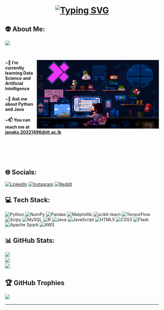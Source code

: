 <h1 align = "center">
  <a href="https://git.io/typing-svg"><img src="https://readme-typing-svg.demolab.com?font=Righteous&size=25&duration=4000&pause=1000&color=7cfc00&center=true&vCenter=true&random=false&width=435&lines=Hi+there+%F0%9F%91%8B;I'm+Janaka+Sendanayake :)" alt="Typing SVG" /></a>
</h1>

## 👽 About Me:

[![](https://visitcount.itsvg.in/api?id=JanakaDilshanSendnayake&icon=0&color=12)](https://visitcount.itsvg.in)

<br><be>

<img src="https://github.com/JanakaDilshanSendnayake/JanakaDilshanSendnayake/blob/main/225813708-98b745f2-7d22-48cf-9150-083f1b00d6c9.gif" align="right" width="400" >

<p><strong>~🌱 I’m currently learning Data Science and Artificial Intelligence
<br><br>
~💬 Ask me about Python and Java
<br><br>
~📫 You can reach me at <a href="mailto:janaka.20221496@iit.ac.lk"/>janaka.20221496@iit.ac.lk</a></strong></p>
<br><br><br><br>

## 🌐 Socials:
[![LinkedIn](https://img.shields.io/badge/LinkedIn-%230077B5.svg?logo=linkedin&logoColor=white)](https://linkedin.com/in/www.linkedin.com/in/janaka-sendanayake) [![Instagram](https://img.shields.io/badge/Instagram-%23E4405F.svg?logo=Instagram&logoColor=white)](https://instagram.com/janaka_jr._)  [![Reddit](https://img.shields.io/badge/Reddit-%23FF4500.svg?logo=Reddit&logoColor=white)](https://reddit.com/user/u/_JanaKA_) 
<br>

## 💻 Tech Stack:
![Python](https://img.shields.io/badge/python-3670A0?style=for-the-badge&logo=python&logoColor=ffdd54) ![NumPy](https://img.shields.io/badge/numpy-%23013243.svg?style=for-the-badge&logo=numpy&logoColor=white) ![Pandas](https://img.shields.io/badge/pandas-%23150458.svg?style=for-the-badge&logo=pandas&logoColor=white) ![Matplotlib](https://img.shields.io/badge/Matplotlib-%23ffffff.svg?style=for-the-badge&logo=Matplotlib&logoColor=cornflowerblue) ![scikit-learn](https://img.shields.io/badge/scikit--learn-%23F7931E.svg?style=for-the-badge&logo=scikit-learn&logoColor=white) ![TensorFlow](https://img.shields.io/badge/TensorFlow-%23FF6F00.svg?style=for-the-badge&logo=TensorFlow&logoColor=white)  ![Scipy](https://img.shields.io/badge/SciPy-%230C55A5.svg?style=for-the-badge&logo=scipy&logoColor=%white)   ![MySQL](https://img.shields.io/badge/mysql-%2300000f.svg?style=for-the-badge&logo=mysql&logoColor=white) ![R](https://img.shields.io/badge/r-%23276DC3.svg?style=for-the-badge&logo=r&logoColor=white) ![Java](https://img.shields.io/badge/java-%23ED8B00.svg?style=for-the-badge&logo=openjdk&logoColor=white) ![JavaScript](https://img.shields.io/badge/javascript-%23323330.svg?style=for-the-badge&logo=javascript&logoColor=%23F7DF1E) ![HTML5](https://img.shields.io/badge/html5-%23E34F26.svg?style=for-the-badge&logo=html5&logoColor=white) ![CSS3](https://img.shields.io/badge/css3-%231572B6.svg?style=for-the-badge&logo=css3&logoColor=white) ![Flask](https://img.shields.io/badge/flask-%23000.svg?style=for-the-badge&logo=flask&logoColor=white) ![Apache Spark](https://img.shields.io/badge/Apache%20Spark-FDEE21?style=for-the-badge&logo=apachespark&logoColor=black) ![AWS](https://img.shields.io/badge/AWS-%23FF9900.svg?style=for-the-badge&logo=amazon-aws&logoColor=white)
<br>

## 📊 GitHub Stats:
![](https://github-readme-stats.vercel.app/api?username=JanakaDilshanSendnayake&theme=merko&hide_border=true&include_all_commits=true&count_private=true)<br/>
![](https://github-readme-streak-stats.herokuapp.com/?user=JanakaDilshanSendnayake&theme=merko&hide_border=true)<br/>
![](https://github-readme-stats.vercel.app/api/top-langs/?username=JanakaDilshanSendnayake&theme=merko&hide_border=false&include_all_commits=true&count_private=false&layout=compact)
<br>

## 🏆 GitHub Trophies
![](https://github-profile-trophy.vercel.app/?username=JanakaDilshanSendnayake&theme=matrix&no-frame=true&no-bg=false&margin-w=4)



---

